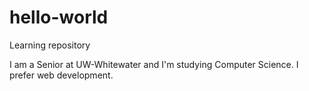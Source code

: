 # hello-world
Learning repository

I am a Senior at UW-Whitewater and I'm studying Computer Science. I prefer web development.
